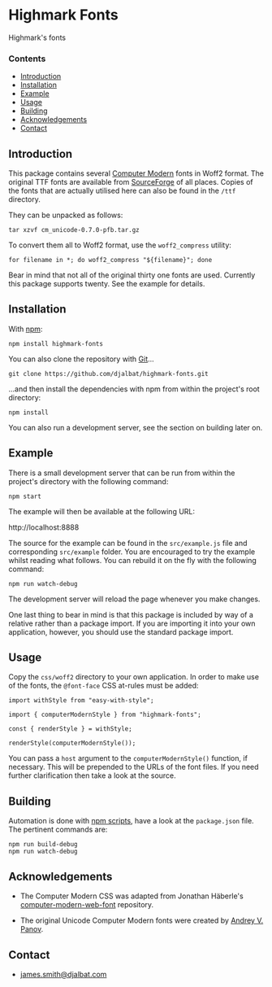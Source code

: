 # Highmark Fonts

Highmark's fonts

### Contents

- [Introduction](#introduction)
- [Installation](#installation)
- [Example](#example)
- [Usage](#sage)
- [Building](#building)
- [Acknowledgements](#acknowledgements)
- [Contact](#contact)

## Introduction

This package contains several [Computer Modern](https://en.wikipedia.org/wiki/Computer_Modern) fonts in Woff2 format. The original TTF fonts are available from [SourceForge](https://sourceforge.net/projects/cm-unicode/files/cm-unicode/0.7.0/cm-unicode-0.7.0-ttf.tar.xz/download) of all places. Copies of the fonts that are actually utilised here can also be found in the `/ttf` directory. 

They can be unpacked as follows:

```
tar xzvf cm_unicode-0.7.0-pfb.tar.gz
```

To convert them all to Woff2 format, use the `woff2_compress` utility:

```
for filename in *; do woff2_compress "${filename}"; done
```

Bear in mind that not all of the original thirty one fonts are used. Currently this package supports twenty. See the example for details.

## Installation

With [npm](https://www.npmjs.com/):

    npm install highmark-fonts

You can also clone the repository with [Git](https://git-scm.com/)...

    git clone https://github.com/djalbat/highmark-fonts.git

...and then install the dependencies with npm from within the project's root directory:

    npm install

You can also run a development server, see the section on building later on.

## Example

There is a small development server that can be run from within the project's directory with the following command:

    npm start

The example will then be available at the following URL:

http://localhost:8888

The source for the example can be found in the `src/example.js` file and corresponding `src/example` folder. You are encouraged to try the example whilst reading what follows. You can rebuild it on the fly with the following command:

    npm run watch-debug

The development server will reload the page whenever you make changes.

One last thing to bear in mind is that this package is included by way of a relative rather than a package import. If you are importing it into your own application, however, you should use the standard package import.

## Usage

Copy the `css/woff2` directory to your own application. In order to make use of the fonts, the `@font-face` CSS at-rules must be added:

```
import withStyle from "easy-with-style";

import { computerModernStyle } from "highmark-fonts";

const { renderStyle } = withStyle;

renderStyle(computerModernStyle());
```

You can pass a `host` argument to the `computerModernStyle()` function, if necessary. This will be prepended to the URLs of the font files. If you need further clarification then take a look at the source.  

## Building

Automation is done with [npm scripts](https://docs.npmjs.com/misc/scripts), have a look at the `package.json` file. The pertinent commands are:

    npm run build-debug
    npm run watch-debug

## Acknowledgements

* The Computer Modern CSS was adapted from Jonathan Häberle's [computer-modern-web-font](https://github.com/dreampulse/computer-modern-web-font) repository. 
 
* The original Unicode Computer Modern fonts were created by [Andrey V. Panov](https://scholar.google.com/citations?user=JyNVNNEAAAAJ&hl=en).

## Contact

* james.smith@djalbat.com
